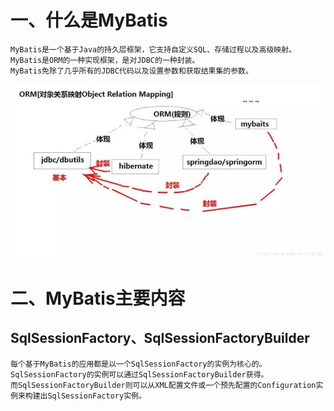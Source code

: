 # 一、什么是MyBatis
    MyBatis是一个基于Java的持久层框架，它支持自定义SQL、存储过程以及高级映射。MyBatis是ORM的一种实现框架，是对JDBC的一种封装。  
    MyBatis免除了几乎所有的JDBC代码以及设置参数和获取结果集的参数。
   ![blockchain](../../../resource/images/ORM.jpg "ORM")

# 二、MyBatis主要内容
## SqlSessionFactory、SqlSessionFactoryBuilder  
    每个基于MyBatis的应用都是以一个SqlSessionFactory的实例为核心的。SqlSessionFactory的实例可以通过SqlSessionFactoryBuilder获得。  
    而SqlSessionFactoryBuilder则可以从XML配置文件或一个预先配置的Configuration实例来构建出SqlSessionFactory实例。
  
    
